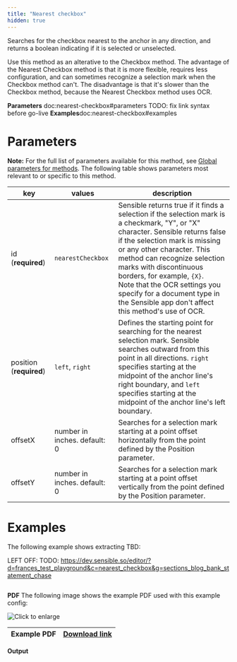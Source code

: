 ```yaml
---
title: "Nearest checkbox"
hidden: true
---
```

Searches for the checkbox nearest to the anchor in any direction, and returns a boolean indicating if it is selected or unselected. 

Use this method as an alterative to the Checkbox method. The advantage of the Nearest Checkbox method is that it is more flexible, requires less configuration, and can sometimes recognize a selection mark when the Checkbox method can't. The disadvantage is that it's slower than the Checkbox method, because the Nearest Checkbox method uses OCR. 



**Parameters** doc:nearest-checkbox#parameters TODO: fix link syntax before go-live
**Examples**doc:nearest-checkbox#examples

Parameters
=====

**Note:** For the full list of parameters available for this method, see [Global parameters for methods](doc:method#global-parameters-for-methods). The following table shows parameters most relevant to or specific to this method.

| key                     | values                       | description                                                  |
| ----------------------- | ---------------------------- | ------------------------------------------------------------ |
| id (**required**)       | `nearestCheckbox`            | Sensible returns true if it finds a selection if the selection mark is a checkmark, "Y", or "X" character.  Sensible returns false if the selection mark is missing or any other character.  This method can recognize selection marks with discontinuous borders, for example, `{X}`. <br/>Note that the OCR settings you specify for a document type in the Sensible app don't affect this method's use of OCR. |
| position (**required**) | `left`, `right`              | Defines the starting point for searching for the nearest selection mark. Sensible searches outward from this point in all directions.  `right`  specifies starting at the midpoint of the anchor line's right boundary, and `left` specifies starting at the midpoint of the anchor line's left boundary. |
| offsetX                 | number in inches. default: 0 | Searches for a selection mark starting at a point offset horizontally from the point defined by the Position parameter. |
| offsetY                 | number in inches. default: 0 | Searches for a selection mark starting at a point offset vertically from the point defined by the Position parameter. |

Examples
====

The following example shows extracting TBD:



LEFT OFF: TODO: https://dev.sensible.so/editor/?d=frances_test_playground&c=nearest_checkbox&g=sections_blog_bank_statement_chase

```json

```

**PDF**
The following image shows the example PDF used with this example config:



![Click to enlarge](https://raw.githubusercontent.com/sensible-hq/sensible-docs/main//readme-sync/assets/v0/images/final/nearestcheckbox.png)

| Example PDF | [Download link](https://raw.githubusercontent.com/sensible-hq/sensible-docs/main/readme-sync/assets/v0/pdfs/nearestcheckbox.pdf) |
| ----------- | ------------------------------------------------------------ |




**Output**

```json


```













